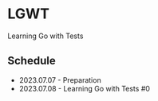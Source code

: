 # LGWT
Learning Go with Tests

## Schedule
- 2023.07.07 - Preparation
- 2023.07.08 - Learning Go with Tests #0
